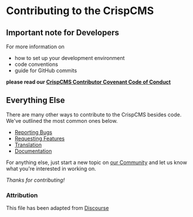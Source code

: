 # Contributing to the CrispCMS

## Important note for Developers

For more information on

- how to set up your development environment
- code conventions
- guide for GitHub commits

**please read our [CrispCMS Contributor Covenant Code of Conduct](https://tosdr.atlassian.net/wiki/external/296779789/NGNkZTVhMTcxNWJlNGY1ZGFkM2ZjY2YxYjkyMmZkMzQ?atlOrigin=eyJpIjoiNjE3Yzk2NmMxY2M5NDk0MjhiZGFlYTJkMWJkNjMwNzgiLCJwIjoiYyJ9)**

## Everything Else

There are many other ways to contribute to the CrispCMS besides code. We've outlined the most common ones below.

- [Reporting Bugs](https://tosdr.atlassian.net/wiki/external/296648755/ZWM2N2JjMTE3OTliNDQzYTkxZDkxZWUwM2RkYzQ5ZDk?atlOrigin=eyJpIjoiZDIzMzdhNWMzZmY1NDk2N2E0YTA2OTQzYzNiMzEwMjYiLCJwIjoiYyJ9)
- [Requesting Features](https://tosdr.atlassian.net/wiki/external/296779789/NGNkZTVhMTcxNWJlNGY1ZGFkM2ZjY2YxYjkyMmZkMzQ?atlOrigin=eyJpIjoiNjE3Yzk2NmMxY2M5NDk0MjhiZGFlYTJkMWJkNjMwNzgiLCJwIjoiYyJ9)
- [Translation](https://translate.tosdr.org)
- [Documentation](https://docs.tosdr.org)

For anything else, just start a new topic on [our Community](https://tosdr.community/) and let us know what you're interested in working on.

*Thanks for contributing!*

### Attribution

This file has been adapted from [Discourse](https://github.com/discourse/discourse)
